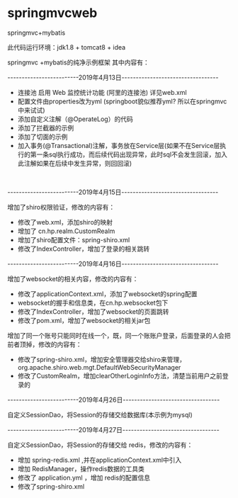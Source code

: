 # springmvcweb
springmvc+mybatis

此代码运行环境：jdk1.8 + tomcat8 +  idea

springmvc +mybatis的纯净示例框架
其中内容有：<br/>
<p>-------------------------2019年4月13日----------------------------------</p>
<ul>
<li>连接池 启用 Web 监控统计功能 (阿里的连接池) 详见web.xml</li>
<li>配置文件由properties改为yml  (springboot貌似推荐yml? 所以在springmvc中来试试)</li>
<li>添加自定义注解（@OperateLog）的代码</li>
<li>添加了拦截器的示例</li>
<li>添加了切面的示例</li>
<li>加入事务(@Transactional)注解，事务放在Service层(如果不在Service层执行的第一条sql执行成功，而后续代码出现异常，此时sql不会发生回滚，加入此注解如果在后续中发生异常，则回回滚)</li>
</ul>
<br/>
<p>-------------------------2019年4月15日----------------------------------</p>
<p>增加了shiro权限验证，修改的内容有：</p>
  <ul>
    <li>修改了web.xml，添加shiro的映射</li>
    <li>增加了 cn.hp.realm.CustomRealm </li>
    <li>增加了shiro配置文件：spring-shiro.xml</li>
    <li>修改了IndexController，增加了登录的相关跳转</li>
  </ul>

<p>-------------------------2019年4月16日----------------------------------</p>
<p>增加了websocket的相关内容，修改的内容有：</p>
<ul>
    <li>修改了applicationContext.xml，添加了websocket的spring配置</li>
    <li>websocket的握手和信息类，在cn.hp.websocket包下 </li>
    <li>修改了IndexController，增加了websocket的页面跳转</li>
    <li>修改了pom.xml，增加了websocket的相关jar包</li>
  </ul>
<p>增加了同一个账号只能同时在线一个，既，同一个账账户登录，后面登录的人会把前者顶掉，修改的内容有：</p>
<ul>
  <li>修改了spring-shiro.xml，增加安全管理器交给shiro来管理，org.apache.shiro.web.mgt.DefaultWebSecurityManager</li>
  <li>修改了CustomRealm，增加clearOtherLoginInfo方法，清楚当前用户之前登录的</li>
</ul>
<p>-------------------------2019年4月26日----------------------------------</p>
<p>自定义SessionDao，将Session的存储交给数据库(本示例为mysql)</p>
<p>-------------------------2019年4月27日----------------------------------</p>
<p>自定义SessionDao，将Session的存储交给 redis，修改的内容有： </p>
<ul>
    <li>增加 spring-redis.xml ,并在applicationContext.xml中引入</li>
    <li>增加 RedisManager，操作redis数据的工具类 </li>
    <li>修改了 application.yml ，增加 redis的配置信息 </li>
    <li>修改了spring-shiro.xml</li>
  </ul>
